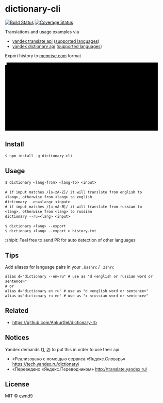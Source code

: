 # dictionary-cli

[![Build Status](https://travis-ci.org/ewnd9/dictionary-cli.svg?branch=master)](https://travis-ci.org/ewnd9/dictionary-cli)
[![Coverage Status](https://coveralls.io/repos/ewnd9/dictionary-cli/badge.svg?branch=master&service=github)](https://coveralls.io/github/ewnd9/dictionary-cli?branch=master)

Translations and usage examples via
- [yandex translate api](https://tech.yandex.ru/translate/)
([supported languages](https://tech.yandex.ru/translate/doc/dg/concepts/langs-docpage/))
- [yandex dictionary api](https://tech.yandex.ru/dictionary/)
([supported languages](https://dictionary.yandex.net/api/v1/dicservice/getLangs?key=dict.1.1.20140616T070444Z.ecfe60ba07dd3ebc.9ce897a05d9daa488b050e5ec030f625d666530a))

Export history to [memrise.com](http://www.memrise.com/) format

![Demonstration](/demo.gif?raw=true)

## Install

```
$ npm install -g dictionary-cli
```

## Usage

```
$ dictionary <lang-from> <lang-to> <input>

# if input matches /[a-zA-Z]/ it will translate from english to <lang>, otherwise from <lang> to english
dictionary --en=<lang> <input>
# if input matches /[а-яА-Я]/ it will translate from russian to <lang>, otherwise from <lang> to russian
dictionary --ru=<lang> <input>

$ dictionary <lang> --export
$ dictionary <lang> --export > history.txt
```

:shipit: Feel free to send PR for auto detection of other languages

## Tips

Add aliases for language pairs in your `.bashrc` / `.zshrc`

```
alias d="dictionary --en=ru" # use as "d <english or russian word or sentence>"
# or
alias d="dictionary en ru" # use as "d <english word or sentence>"
alias x="dictionary ru en" # use as "x <russian word or sentence>"
```

## Related

- https://github.com/AnkurGel/dictionary-rb

## Notices

Yandex demands
([1](https://tech.yandex.ru/translate/doc/dg/concepts/design-requirements-docpage/),
[2](https://tech.yandex.ru/dictionary/doc/dg/concepts/design-requirements-docpage/))
to put this in order to use their api

- «Реализовано с помощью сервиса «Яндекс.Словарь» https://tech.yandex.ru/dictionary/
- «Переведено «Яндекс.Переводчиком» http://translate.yandex.ru/

## License

MIT © [ewnd9](http://ewnd9.com)
